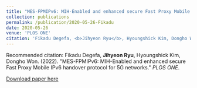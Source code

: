 ```yaml
---
title: "MES-FPMIPv6: MIH-Enabled and enhanced secure Fast Proxy Mobile IPv6 handover protocol for 5G networks"
collection: publications
permalink: /publication/2020-05-26-Fikadu
date: 2020-05-26
venue: 'PLOS ONE'
citation: 'Fikadu Degefa, <b>Jihyeon Ryu</b>, Hyoungshick Kim, Dongho Won. (2022). "MES-FPMIPv6: MIH-Enabled and enhanced secure Fast Proxy Mobile IPv6 handover protocol for 5G networks." <i>PLOS ONE</i>.'
---
```


Recommended citation: Fikadu Degefa, **Jihyeon Ryu**, Hyoungshick Kim, Dongho Won. (2022). "MES-FPMIPv6: MIH-Enabled and enhanced secure Fast Proxy Mobile IPv6 handover protocol for 5G networks." *PLOS ONE*.

[Download paper here](http://janicejihyeon.github.io/files/2022_fikadu_pone.pdf)
